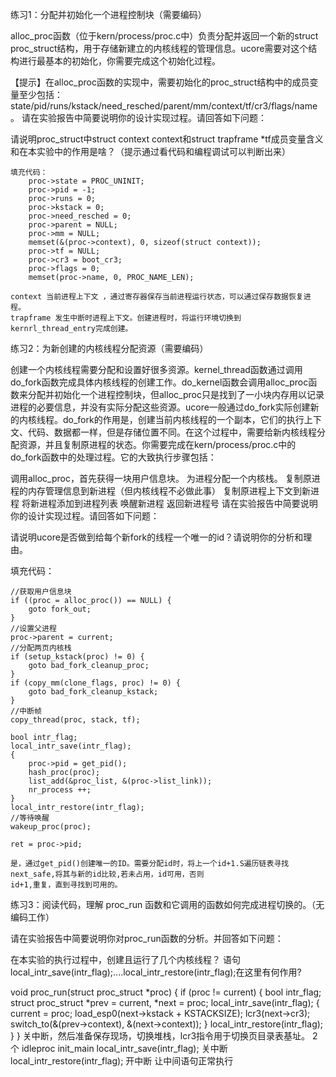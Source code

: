 ﻿

练习1：分配并初始化一个进程控制块（需要编码）

alloc_proc函数（位于kern/process/proc.c中）负责分配并返回一个新的struct proc_struct结构，用于存储新建立的内核线程的管理信息。ucore需要对这个结构进行最基本的初始化，你需要完成这个初始化过程。

【提示】在alloc_proc函数的实现中，需要初始化的proc_struct结构中的成员变量至少包括：state/pid/runs/kstack/need_resched/parent/mm/context/tf/cr3/flags/name。
请在实验报告中简要说明你的设计实现过程。请回答如下问题：

请说明proc_struct中struct context context和struct trapframe *tf成员变量含义和在本实验中的作用是啥？（提示通过看代码和编程调试可以判断出来）
   
    填充代码：
        proc->state = PROC_UNINIT;
        proc->pid = -1;
        proc->runs = 0;
        proc->kstack = 0;
        proc->need_resched = 0;
        proc->parent = NULL;
        proc->mm = NULL;
        memset(&(proc->context), 0, sizeof(struct context));
        proc->tf = NULL;
        proc->cr3 = boot_cr3;
        proc->flags = 0;
        memset(proc->name, 0, PROC_NAME_LEN);
 
    context 当前进程上下文 ，通过寄存器保存当前进程运行状态，可以通过保存数据恢复进程。
	trapframe 发生中断时进程上下文。创建进程时，将运行环境切换到kernrl_thread_entry完成创建。
 
 
练习2：为新创建的内核线程分配资源（需要编码）

创建一个内核线程需要分配和设置好很多资源。kernel_thread函数通过调用do_fork函数完成具体内核线程的创建工作。do_kernel函数会调用alloc_proc函数来分配并初始化一个进程控制块，但alloc_proc只是找到了一小块内存用以记录进程的必要信息，并没有实际分配这些资源。ucore一般通过do_fork实际创建新的内核线程。do_fork的作用是，创建当前内核线程的一个副本，它们的执行上下文、代码、数据都一样，但是存储位置不同。在这个过程中，需要给新内核线程分配资源，并且复制原进程的状态。你需要完成在kern/process/proc.c中的do_fork函数中的处理过程。它的大致执行步骤包括：

调用alloc_proc，首先获得一块用户信息块。
为进程分配一个内核栈。
复制原进程的内存管理信息到新进程（但内核线程不必做此事）
复制原进程上下文到新进程
将新进程添加到进程列表
唤醒新进程
返回新进程号
请在实验报告中简要说明你的设计实现过程。请回答如下问题：

请说明ucore是否做到给每个新fork的线程一个唯一的id？请说明你的分析和理由。



填充代码： 
   
	//获取用户信息块
    if ((proc = alloc_proc()) == NULL) {
        goto fork_out;
    }
	//设置父进程
    proc->parent = current;
	//分配两页内核栈
    if (setup_kstack(proc) != 0) {
        goto bad_fork_cleanup_proc;
    }
    if (copy_mm(clone_flags, proc) != 0) {
        goto bad_fork_cleanup_kstack;
    }
	//中断帧
    copy_thread(proc, stack, tf);

    bool intr_flag;
    local_intr_save(intr_flag);
    {
        proc->pid = get_pid();
        hash_proc(proc);
        list_add(&proc_list, &(proc->list_link));
        nr_process ++;
    }
    local_intr_restore(intr_flag);
	//等待唤醒
    wakeup_proc(proc);

    ret = proc->pid;
	
	是，通过get_pid()创建唯一的ID。需要分配id时，将上一个id+1.S遍历链表寻找next_safe,将其与新的id比较,若未占用，id可用，否则
	id+1,重复，直到寻找到可用的。
	
练习3：阅读代码，理解 proc_run 函数和它调用的函数如何完成进程切换的。（无编码工作）

请在实验报告中简要说明你对proc_run函数的分析。并回答如下问题：

在本实验的执行过程中，创建且运行了几个内核线程？
语句local_intr_save(intr_flag);....local_intr_restore(intr_flag);在这里有何作用?

void
proc_run(struct proc_struct *proc) {
    if (proc != current) {
        bool intr_flag;
        struct proc_struct *prev = current, *next = proc;
        local_intr_save(intr_flag);
        {
            current = proc;
            load_esp0(next->kstack + KSTACKSIZE);
            lcr3(next->cr3);
            switch_to(&(prev->context), &(next->context));
        }
        local_intr_restore(intr_flag);
    }
}
关中断，然后准备保存现场，切换堆栈，lcr3指令用于切换页目录表基址。
2个  idleproc  init_main
local_intr_save(intr_flag); 关中断
local_intr_restore(intr_flag); 开中断
让中间语句正常执行
